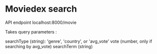 # Moviedex search

API endpoint localhost:8000/movie

Takes query parameters :

searchType (string): 'genre', 'country', or 'avg_vote'
vote (number, only if searching by avg_vote)
searchTerm (string)

